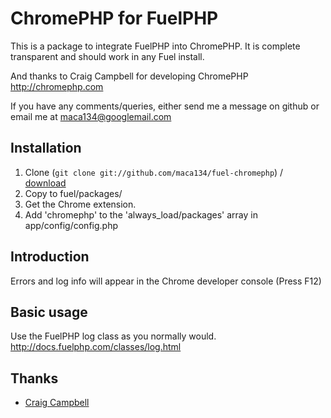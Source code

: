 ChromePHP for FuelPHP
=====================

This is a package to integrate FuelPHP into ChromePHP. 
It is complete transparent and should work in any Fuel install.

And thanks to Craig Campbell for developing ChromePHP http://chromephp.com

If you have any comments/queries, either send me a message on github or email me at maca134@googlemail.com

Installation
------------

1. Clone (`git clone git://github.com/maca134/fuel-chromephp`) / [download](https://github.com/maca134/fuel-chromephp/zipball/master)
2. Copy to fuel/packages/
3. Get the Chrome extension.
6. Add 'chromephp' to the 'always_load/packages' array in app/config/config.php

Introduction
------------

Errors and log info will appear in the Chrome developer console (Press F12)

Basic usage
-----------

Use the FuelPHP log class as you normally would. http://docs.fuelphp.com/classes/log.html

Thanks
------

 - [Craig Campbell](http://chromephp.com)
